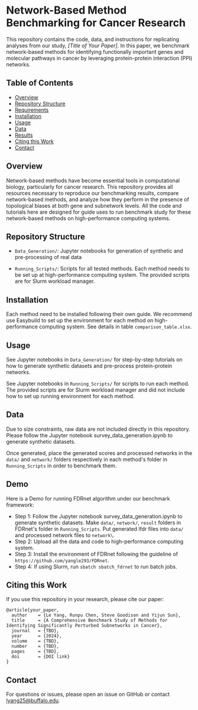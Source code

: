 
# Network-Based Method Benchmarking for Cancer Research

This repository contains the code, data, and instructions for replicating analyses from our study, *[Title of Your Paper]*. In this paper, we benchmark network-based methods for identifying functionally important genes and molecular pathways in cancer by leveraging protein-protein interaction (PPI) networks.

## Table of Contents
- [Overview](#overview)
- [Repository Structure](#repository-structure)
- [Requirements](#requirements)
- [Installation](#installation)
- [Usage](#usage)
- [Data](#data)
- [Results](#results)
- [Citing this Work](#citing-this-work)
- [Contact](#contact)

## Overview
Network-based methods have become essential tools in computational biology, particularly for cancer research. This repository provides all resources necessary to reproduce our benchmarking results, compare network-based methods, and analyze how they perform in the presence of topological biases at both gene and subnetwork levels. All the code and tutorials here are designed for guide uses to run benchmark study for these network-based methods on high-performance computing systems.

## Repository Structure

- `Data_Generation/`: Jupyter notebooks for generation of synthetic and pre-processing of real data

- `Running_Scripts/`: Scripts for all tested methods. Each method needs to be set up at high-performance computing system. The provided scripts are for Slurm workload manager.

## Installation

Each method need to be installed following their own guide. We recommend use Easybuild to set up the environment for each method on high-performance computing system. See details in table `comparison_table.xlsx`.


## Usage

See Jupyter notebooks in `Data_Generation/` for step-by-step tutorials on how to generate synthetic datasets and pre-process protein-protein networks.

See Jupyter notebooks in `Running_Scripts/` for scripts to run each method. The provided scripts are for Slurm workload manager and did not include how to set up running environment for each method.

## Data

Due to size constraints, raw data are not included directly in this repository. Please follow the Jupyter notebook survey_data_generation.ipynb to generate synthetic datasets.

Once generated, place the generated scores and processed networks in the `data/` and `network/` folders respectively in each method's folder in `Running_Scripts` in order to benchmark them.

## Demo

Here is a Demo for running FDRnet algorithm under our benchmark framework:
 - Step 1: Follow the Jupyter notebook survey_data_generation.ipynb to generate synthetic datasets. Make `data/`, `network/`, `result` folders in FDRnet's folder in `Running_Scripts`. Put generated lfdr files into `data/` and processed network files to `network\`.
 - Step 2: Upload all the data and code to high-performance computing system.
 - Step 3: Install the environment of FDRnet following the guideline of `https://github.com/yangle293/FDRnet`.
 - Step 4: If using Slurm, run `sbatch sbatch_fdrnet` to run batch jobs.

## Citing this Work

If you use this repository in your research, please cite our paper:

```
@article{your_paper,
  author    = {Le Yang, Runpu Chen, Steve Goodison and Yijun Sun},
  title     = {A Comprehensive Benchmark Study of Methods for Identifying Significantly Perturbed Subnetworks in Cancer},
  journal   = {TBD},
  year      = {2024},
  volume    = {TBD},
  number    = {TBD},
  pages     = {TBD},
  doi       = {DOI link}
}
```

## Contact

For questions or issues, please open an issue on GitHub or contact lyang25@buffalo.edu.


